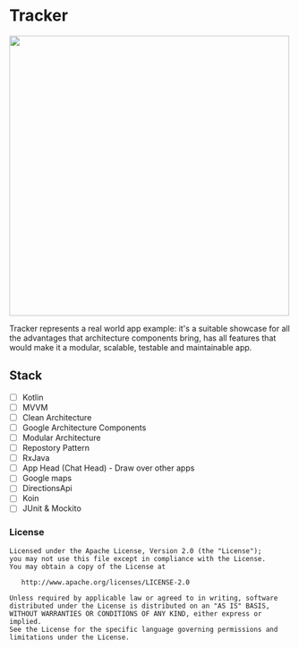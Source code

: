 # Tracker

<img src="https://github.com/ShabanKamell/Tracker/blob/master/blob/raw/tracker_shot.png" height="500">


Tracker represents a real world app example: it's a suitable showcase for all the advantages that architecture components bring, has all features that would make it a modular, scalable, testable and maintainable app.

## Stack
 - [ ] Kotlin
 - [ ] MVVM
 - [ ] Clean Architecture
 - [ ] Google Architecture Components
 - [ ] Modular Architecture
 - [ ] Repostory Pattern
 - [ ] RxJava
 - [ ] App Head (Chat Head) - Draw over other apps
 - [ ] Google maps
 - [ ] DirectionsApi
 - [ ] Koin
 - [ ] JUnit & Mockito

 ### License
```
Licensed under the Apache License, Version 2.0 (the "License");
you may not use this file except in compliance with the License.
You may obtain a copy of the License at

   http://www.apache.org/licenses/LICENSE-2.0

Unless required by applicable law or agreed to in writing, software
distributed under the License is distributed on an "AS IS" BASIS,
WITHOUT WARRANTIES OR CONDITIONS OF ANY KIND, either express or implied.
See the License for the specific language governing permissions and
limitations under the License.
```
